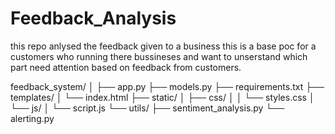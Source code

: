 # Feedback_Analysis
this repo anlysed the feedback given to a business this is a base poc for a customers who running there bussineses and want to unserstand which part need attention based on feedback from customers.


feedback_system/
│
├── app.py
├── models.py
├── requirements.txt
├── templates/
│   └── index.html
├── static/
│   ├── css/
│   │   └── styles.css
│   └── js/
│       └── script.js
└── utils/
    ├── sentiment_analysis.py
    └── alerting.py
